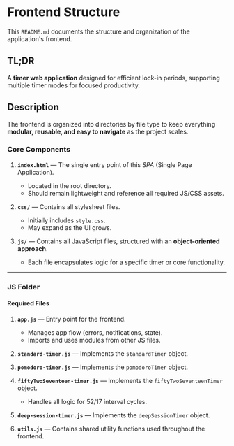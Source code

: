 # Frontend Structure

This `README.md` documents the structure and organization of the application's frontend.

## TL;DR

A **timer web application** designed for efficient lock-in periods, supporting multiple timer modes for focused productivity.

## Description

The frontend is organized into directories by file type to keep everything **modular, reusable, and easy to navigate** as the project scales.

### Core Components

1. **`index.html`** — The single entry point of this *SPA* (Single Page Application).

    * Located in the root directory.
    * Should remain lightweight and reference all required JS/CSS assets.

2. **`css/`** — Contains all stylesheet files.

    * Initially includes `style.css`.
    * May expand as the UI grows.

3. **`js/`** — Contains all JavaScript files, structured with an **object-oriented approach**.

    * Each file encapsulates logic for a specific timer or core functionality.

---

### JS Folder

#### Required Files

1. **`app.js`** — Entry point for the frontend.

    * Manages app flow (errors, notifications, state).
    * Imports and uses modules from other JS files.

2. **`standard-timer.js`** — Implements the `standardTimer` object.

3. **`pomodoro-timer.js`** — Implements the `pomodoroTimer` object.

4. **`fiftyTwoSeventeen-timer.js`** — Implements the `fiftyTwoSeventeenTimer` object.

    * Handles all logic for 52/17 interval cycles.

5. **`deep-session-timer.js`** — Implements the `deepSessionTimer` object.

6. **`utils.js`** — Contains shared utility functions used throughout the frontend.